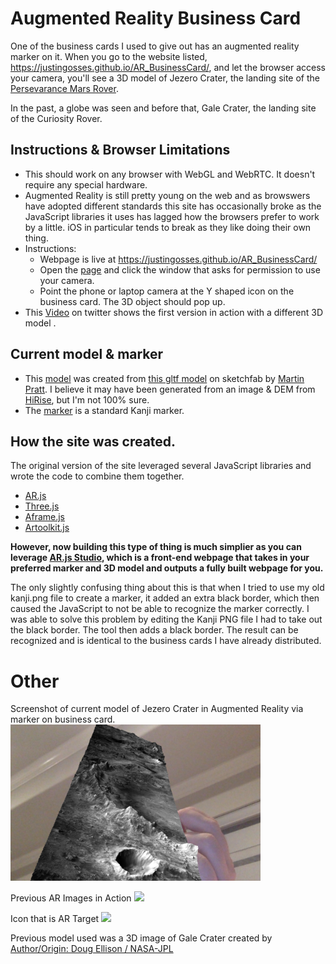 # Augmented Reality Business Card
One of the business cards I used to give out has an augmented reality marker on it. When you go to the website listed, <a href="https://justingosses.github.io/AR_BusinessCard/">https://justingosses.github.io/AR_BusinessCard/</a>, and let the browser access your camera, you'll see a 3D model of Jezero Crater, the landing site of the <a href="https://mars.nasa.gov/mars2020/">Persevarance Mars Rover</a>. 

In the past, a globe was seen and before that, Gale Crater, the landing site of the Curiosity Rover.

## Instructions & Browser Limitations
- This should work on any browser with WebGL and WebRTC. It doesn't require any special hardware. 
- Augmented Reality is still pretty young on the web and as browswers have adopted different standards this site has occasionally broke as the JavaScript libraries it uses has lagged how the browsers prefer to work by a little. iOS in particular tends to break as they like doing their own thing. 
- Instructions:
  - Webpage is live at <a href="https://justingosses.github.io/AR_BusinessCard/">https://justingosses.github.io/AR_BusinessCard/</a>
  - Open the <a href="https://justingosses.github.io/AR_BusinessCard/">page</a> and click the window that asks for permission to use your camera.
  - Point the phone or laptop camera at the Y shaped icon on the business card. The 3D object should pop up. 
- This <a href="https://twitter.com/JustinGosses/status/848636777028096001">Video</a> on twitter shows the first version in action with a different 3D model . 

## Current model & marker
- This <a href="https://github.com/JustinGOSSES/AR_BusinessCard/blob/main/assets/asset.gltf">model</a> was created from <a href="https://sketchfab.com/3d-models/jezero-crater-ctx-dtm-5e1c1400fbc844979cebc894889088a2">this gltf model</a> on sketchfab by <a href="https://martinjpratt.wordpress.com/
">Martin Pratt</a>. I believe it may have been generated from an image & DEM from <a href="https://www.uahirise.org/results.php?keyword=Jezero&order=release_date&submit=Search">HiRise</a>, but I'm not 100% sure. 
- The <a href="https://github.com/JustinGOSSES/AR_BusinessCard/blob/main/assets/marker.patt">marker</a> is a standard Kanji marker.

## How the site was created.
The original version of the site leveraged several JavaScript libraries and wrote the code to combine them together. 
- <a href="https://github.com/jeromeetienne/AR.js">AR.js</a>
- <a href="https://threejs.org/">Three.js</a>
- <a href="https://aframe.io/">Aframe.js
- <a href="https://github.com/artoolkit/jsartoolkit5">Artoolkit.js</a>

<b>However, now building this type of thing is much simplier as you can leverage <a href="https://ar-js-org.github.io/studio/pages/marker/index.html">AR.js Studio</a>, which is a front-end webpage that takes in your preferred marker and 3D model and outputs a fully built webpage for you.</b>

The only slightly confusing thing about this is that when I tried to use my old kanji.png file to create a marker, it added an extra black border, which then caused the JavaScript to not be able to recognize the marker correctly. I was able to solve this problem by editing the Kanji PNG file I had to take out the black border. The tool then adds a black border. The result can be recognized and is identical to the business cards I have already distributed. 


# Other

Screenshot of current model of Jezero Crater in Augmented Reality via marker on business card.
<img src="https://github.com/JustinGOSSES/AR_BusinessCard/blob/main/assets/Jezero_Crater_ar_screenshot.png" width="400">

Previous AR Images in Action
<img src="https://github.com/JustinGOSSES/AR_BusinessCard/blob/main/development_tests_and_unused_currently_assets/images/Screen%20Shot%202017-04-01%20at%209.39.35%20PM.png" width="400">

Icon that is AR Target 
<img src="https://stemkoski.github.io/AR-Examples/markers/kanji.png" width="100">

Previous model used was a 3D image of Gale Crater created by <a href="https://nasa3d.arc.nasa.gov/detail/gale-crater">Author/Origin: Doug Ellison / NASA-JPL</a>
